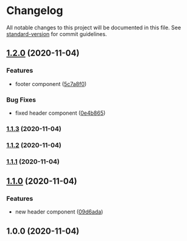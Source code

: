 # Changelog

All notable changes to this project will be documented in this file. See [standard-version](https://github.com/conventional-changelog/standard-version) for commit guidelines.

## [1.2.0](https://github.com/pbalawender/conventional-commits-playground/compare/v1.1.3...v1.2.0) (2020-11-04)


### Features

* footer component ([5c7a8f0](https://github.com/pbalawender/conventional-commits-playground/commit/5c7a8f04973c9ca0e285f0a7fe21138166986854))


### Bug Fixes

* fixed header component ([0e4b865](https://github.com/pbalawender/conventional-commits-playground/commit/0e4b86538a2525c6980f9b35a864e9735adb1c9e))

### [1.1.3](https://github.com/pbalawender/conventional-commits-playground/compare/v1.1.0...v1.1.3) (2020-11-04)

### [1.1.2](https://github.com/pbalawender/conventional-commits-playground/compare/v1.1.0...v1.1.2) (2020-11-04)

### [1.1.1](https://github.com/pbalawender/conventional-commits-playground/compare/v1.1.0...v1.1.1) (2020-11-04)

## [1.1.0](https://github.com/pbalawender/conventional-commits-playground/compare/v1.0.0...v1.1.0) (2020-11-04)


### Features

* new header component ([09d6ada](https://github.com/pbalawender/conventional-commits-playground/commit/09d6ada92ec89a382d08d43046742dfc5f589bb8))

## 1.0.0 (2020-11-04)
